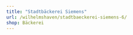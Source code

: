 ```yaml
---
title: "Stadtbäckerei Siemens"
url: /wilhelmshaven/stadtbaeckerei-siemens-6/
shop: Bäckerei
---
```

